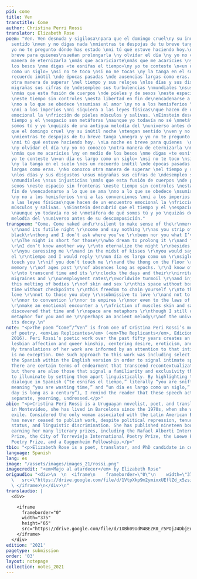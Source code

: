 ```yaml
---
pid: come
title: Ven
transtitle: Come
author: Christina Perri Rossi
translator: Elizabeth Rose
poem: "Ven. Ven desnuda y sigilosa\npara que el domingo cruel\ny su inútil noche\ntengan
  sentido \nven y no digas nada \nmientras te despojas de tu breve tanga \nnegra y
  yo no te pregunto dónde has estado \nni tú qué estuve haciendo hoy.\nLa noche es
  breve para quienes\nsueñan prolongarla \ny olvidar el día \ny yo no conozco \notra
  manera de eternizarla \nmás que acariciarte\nmás que me acaricies \ny en medio de
  los besos \nme digas «te esnifas el tiempo»\ny yo te conteste \n«un día es largo
  como un siglo» \nsi no te toco \nsi no me tocas \ny la tanga en el suelo \nes un
  recuerdo inútil \nde épocas pasadas \nde ausencias largas como eras. \nNo conozco
  otra manera de superar \nel tiempo y sus relojes \nlos días y sus disgustos \nsus
  migrañas sus cifras de \ndesempleo sus turbulencias \nmundiales \nsus injusticias
  \nmás que esta fusión de cuerpos \nde pieles y de sexos \neste espacio sin fronteras
  \neste tiempo sin controles \nesta libertad en fin de\nencadenarse a lo que se ama
  \nno a lo que se obedece \nsumisas al amor \ny no a los hemisferios \nni a las convenciones
  \nni a los imperios \nni siquiera a las leyes físicas\nque hacen de un encuentro
  emocional la \nfricción de pieles músculos y salivas. \nEinstein descubrió que el
  tiempo y el \nespacio son metáforas \naunque yo todavía no sé \nmetáfora de qué
  somos tú y yo \nquizás de una antigua melodía del \nuniverso antes de su descomposición.\npara
  que el domingo cruel \ny su inútil noche \ntengan sentido \nven y no digas nada
  \nmientras te despojas de tu breve tanga \nnegra y yo no te pregunto dónde has estado
  \nni tú qué estuve haciendo hoy. \nLa noche es breve para quienes  \nsueñan prolongarla
  \ny olvidar el día \ny yo no conozco \notra manera de eternizarla \nmás que acariciarte
  \nmás que me acaricies \ny en medio de los besos \nme digas «te esnifas el tiempo»\ny
  yo te conteste \n«un día es largo como un siglo» \nsi no te toco \nsi no me tocas
  \ny la tanga en el suelo \nes un recuerdo inútil \nde épocas pasadas \nde ausencias
  largas como eras. \nNo conozco otra manera de superar \nel tiempo y sus relojes
  \nlos días y sus disgustos \nsus migrañas sus cifras de \ndesempleo sus turbulencias
  \nmundiales \nsus injusticias \nmás que esta fusión de cuerpos \nde pieles y de
  sexos \neste espacio sin fronteras \neste tiempo sin controles \nesta libertad en
  fin de \nencadenarse a lo que se ama \nno a lo que se obedece \nsumisas al amor
  \ny no a los hemisferios \nni a las convenciones \nni a los imperios \nni siquiera
  a las leyes físicas\nque hacen de un encuentro emocional la \nfricción de pieles
  músculos y salivas. \nEinstein descubrió que el tiempo y el \nespacio son metáforas
  \naunque yo todavía no sé \nmetáfora de qué somos tú y yo \nquizás de una antigua
  melodía del \nuniverso antes de su descomposición."
transpoem: "Come. Come naked and\r\nsilent to make sense of the\r\nmerciless Sunday
  \r\nand its futile night \r\ncome and say nothing \r\nas you strip off your small
  black\r\nthong and I don’t ask where you’ve \r\nbeen nor you what I’ve been up to.
  \r\nThe night is short for those\r\nwho dream to prolong it \r\nand forget the daytime
  \r\nI don’t know another way \r\nto eternalize the night \r\nbesides caressing you
  \r\nyou caressing me \r\nand in the midst of kisses \r\nyou would say te esnifas
  el \r\ntiempo and I would reply \r\nun día es largo como un \r\nsiglo if I don’t
  touch you \r\nif you don’t touch me \r\nand the thong on the floor \r\nis a useless
  memory \r\nof ages past \r\nof absences long as epochs. \r\nI know of no other way
  \r\nto transcend time and its \r\nclocks the days and their\r\nirritations \r\nthe
  migraines and \r\nunemployment rates\r\nworldwide turmoil \r\nand injustice \r\nsave
  this melting of bodies \r\nof skin and sex \r\nthis space without borders \r\nthis
  time without checkpoints \r\nthis freedom to chain yourself \r\nto the ones you
  love \r\nnot to those you obey \r\nsubmissive to love \r\nand not to the hemispheres
  \r\nnor to convention \r\nnor to empires \r\nnor even to the laws of physics that
  \r\nmake an emotional encounter a \r\nfriction of muscles skin and saliva. \r\nEinstein
  discovered that time and \r\nspace are metaphors \r\nthough I still don’t know \r\na
  metaphor for you and me \r\nperhaps an ancient melody\r\nof the universe\r\nbefore
  its decay.\n"
note: "<p>The poem “Come”/“Ven” is from one of Cristina Peri Rossi’s most recent volumes
  of poetry, <em>Las Replicantes</em> (<em>The Replicants</em>, Ediciones Cálamo,
  2016). Peri Rossi’s poetic work over the past fifty years creates an archive of
  lesbian affection and queer kinship, centering desire, eroticism, and intimacy.
  My translations of her work are informed by an attention to that intimacy, and “Come”/“Ven”
  is no exception. One such approach to this work was including select fragments of
  the Spanish within the English version in order to signal intimate speech acts.
  There are certain terms of endearment that transcend recontextualization in English,
  but there are also those that signal a familiarity and exclusivity that I choose
  to illuminate by setting them apart linguistically. By highlighting the lovers’
  dialogue in Spanish (“te esnifas el tiempo,” literally “you are sniffing time,”
  meaning “you are wasting time,” and “un día es largo como un siglo,” literally “a
  day is long as a century”), I remind the reader that these speech acts are exclusive,
  separate, yearning, undressed.</p>"
abio: "<p>Cristina Peri Rossi is a Uruguayan novelist, poet, and translator. Born
  in Montevideo, she has lived in Barcelona since the 1970s, when she went into political
  exile. Considered the only woman associated with the Latin American Boom, Peri Rossi
  has never ceased to publish work, despite political repression, tenuous immigration
  status, and linguistic discrimination. She has published nineteen books of poetry,
  earning her many literary prizes, including the Rafael Alberti International Poetry
  Prize, the City of Torrevieja International Poetry Prize, the Loewe Foundation International
  Poetry Prize, and a Guggenheim Fellowship.</p>"
tbio: "<p>Elizabeth Rose is a poet, translator, and PhD candidate in comparative literature at the University of Pennsylvania. They translate primarily from Spanish, and their scholarship centers the intersections of translation, queer and trans theory, and transnational American studies. Their work has appeared in <i>Alchemy, Tupelo Quarterly, Cagibi, Volume, and Raspa Magazine</i> among other places. They currently reside on occupied Tohono O’odham territory, or Tucson, Arizona.</p>"
language: Spanish
lang: es
image: "/assets/images/images_21/rossi.png"
imagecredit: "<em>Majo al atardecer</em> by Elizabeth Rose"
origaudio: "<div>\n  \n  <iframe\n    frameborder=\"0\"\n    width=\"375\"\n    height=\"65\"\n
  \   src=\"https://drive.google.com/file/d/1VtpXkp9m2ymixxUEflZd_x5zsicbH4Sq/preview\">\n
  \ </iframe>\n</div>\n"
translaudio: |
  <div>

    <iframe
      frameborder="0"
      width="375"
      height="65"
      src="https://drive.google.com/file/d/1XBh09UdM4BEZK0_r5POjJ4DbjEufFkOX/preview">
    </iframe>
  </div>
edition: '2021'
pagetype: submission
order: '03'
layout: notepage
collection: notes_2021
---
```

